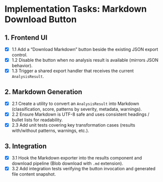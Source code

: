 # Implementation Tasks: Markdown Download Button

## 1. Frontend UI
- [x] 1.1 Add a “Download Markdown” button beside the existing JSON export control.
- [x] 1.2 Disable the button when no analysis result is available (mirrors JSON behavior).
- [x] 1.3 Trigger a shared export handler that receives the current `AnalysisResult`.

## 2. Markdown Generation
- [x] 2.1 Create a utility to convert an `AnalysisResult` into Markdown (classification, score, patterns by severity, metadata, warnings).
- [x] 2.2 Ensure Markdown is UTF-8 safe and uses consistent headings / bullet lists for readability.
- [x] 2.3 Add unit tests covering key transformation cases (results with/without patterns, warnings, etc.).

## 3. Integration
- [x] 3.1 Hook the Markdown exporter into the results component and download pipeline (Blob download with `.md` extension).
- [x] 3.2 Add integration tests verifying the button invocation and generated file content snapshot.
